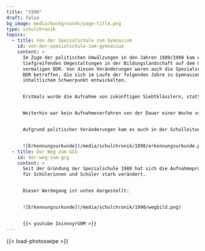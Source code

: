 ```yaml
---
title: "1990"
draft: false
bg_image: media/backgrounds/page-title.png
type: schulchronik
topics:
  - title: Von der Spezialschule zum Gymnasium
    id: von-der-spezialschule-zum-gymnasium
    content: >
      Im Zuge der politischen Umwälzungen in den Jahren 1989/1990 kam es zu
      tiefgreifenden Umgestaltungen in der Bildungslandschaft auf dem Gebiet der
      vormaligen DDR. Von diesen Veränderungen waren auch die Spezialschulen der
      DDR betroffen, die sich im Laufe der folgenden Jahre zu Gymnasien mit
      inhaltlichem Schwerpunkt entwickelten.


      Erstmals wurde die Aufnahme von zukünftigen Siebtklässlern, statt wie vorher von Neuntklässlern durchgeführt. Auch die Aufnahmebedingungen veränderten sich, denn es war nun keine Delegierung sowie keine Empfehlung der Schule notwendig.


      Weiterhin war kein Aufnahmeverfahren von der Dauer einer Woche vorgesehen, sondern es wurden Einzelgespräche über Allgemeinwissen und sprachliche Fähigkeiten durchgeführt. Zusätzlich musste experimentiert werden. Die anschließende Auswertung der Ergebnisse entschied über eine Aufnahme der SchülerInnen.


      Aufgrund politischer Veränderungen kam es auch in der Schulleitung zu einer Umstrukturierung. Zum 01.09.1990 erhielt Herr Dr. Ulrich Müller die Ernennungsurkunde zum Direktor unserer Schule.


      ![Erkennungsurkunde](/media/schulchronik/1990/erkennungsurkunde.png)
  - title: Der Weg zum GCG
    id: der-weg-zum-gcg
    content: >
      Seit der Gründung der Spezialschule 1988 hat sich die Aufnahmeprozedur
      für Schülerinnen und Schüler stark verändert.


      Dieser Werdegang ist unten dargestellt:


      ![Erkennungsurkunde](/media/schulchronik/1990/wegbild.png)


      {{< youtube IoinnnyrG0M >}}
---
```

{{< load-photoswipe >}}
